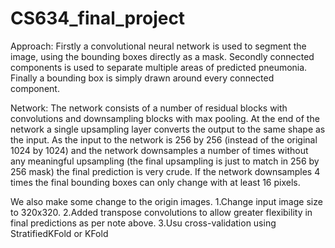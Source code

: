 # CS634_final_project

Approach:
Firstly a convolutional neural network is used to segment the image, using the bounding boxes directly as a mask.
Secondly connected components is used to separate multiple areas of predicted pneumonia.
Finally a bounding box is simply drawn around every connected component.

Network:
The network consists of a number of residual blocks with convolutions and downsampling blocks with max pooling.
At the end of the network a single upsampling layer converts the output to the same shape as the input.
As the input to the network is 256 by 256 (instead of the original 1024 by 1024) and the network downsamples a number of times without any meaningful upsampling (the final upsampling is just to match in 256 by 256 mask) the final prediction is very crude. If the network downsamples 4 times the final bounding boxes can only change with at least 16 pixels.

We also make some change to the origin images.
1.Change input image size to 320x320.
2.Added transpose convolutions to allow greater flexibility in final predictions as per note above.
3.Usu cross-validation using StratifiedKFold or KFold
